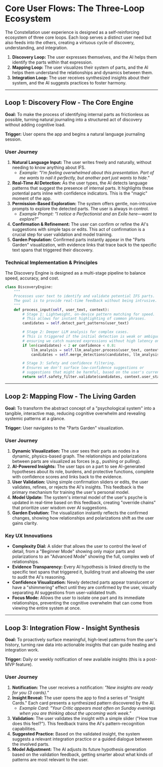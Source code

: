 # Core User Flows: The Three-Loop Ecosystem

The Constellation user experience is designed as a self-reinforcing ecosystem of three core loops. Each loop serves a distinct user need but also feeds into the others, creating a virtuous cycle of discovery, understanding, and integration.

1.  **Discovery Loop:** The user expresses themselves, and the AI helps them identify the parts within that expression.
2.  **Mapping Loop:** The user visualizes their system of parts, and the AI helps them understand the relationships and dynamics between them.
3.  **Integration Loop:** The user receives synthesized insights about their system, and the AI suggests practices to foster harmony.

---

## Loop 1: Discovery Flow - The Core Engine

**Goal:** To make the process of identifying internal parts as frictionless as possible, turning natural journaling into a structured act of discovery without adding cognitive load.

**Trigger:** User opens the app and begins a natural language journaling session.

### User Journey

1.  **Natural Language Input:** The user writes freely and naturally, without needing to know anything about IFS.
    - *Example:* *"I'm feeling overwhelmed about this presentation. Part of me wants to nail it perfectly, but another part just wants to hide."*
2.  **Real-Time AI Detection:** As the user types, the AI detects language patterns that suggest the presence of internal parts. It highlights these potential parts inline with confidence indicators. This is the "magic" moment of the app.
3.  **Permission-Based Exploration:** The system offers gentle, non-intrusive prompts to explore the detected parts. The user is always in control.
    - *Example Prompt:* *"I notice a Perfectionist and an Exile here—want to explore?"*
4.  **Confirmation & Refinement:** The user can confirm or refine the AI's suggestions with simple taps or edits. This act of confirmation is a crucial step for user validation and model training.
5.  **Garden Population:** Confirmed parts instantly appear in the "Parts Garden" visualization, with evidence links that trace back to the specific text spans that triggered their discovery.

### Technical Implementation & Principles

The Discovery Engine is designed as a multi-stage pipeline to balance speed, accuracy, and cost.

```python
class DiscoveryEngine:
    """
    Processes user text to identify and validate potential IFS parts.
    The goal is to provide real-time feedback without being intrusive.
    """
    def process_input(self, user_text, context):
        # Stage 1: Lightweight, on-device pattern matching for speed.
        # This allows for instant highlighting of common phrases.
        candidates = self.detect_part_patterns(user_text)

        # Stage 2: Deeper LLM analysis for complex cases.
        # This is triggered if the initial detection is weak or ambiguous,
        # ensuring we catch nuanced expressions without high latency on every keystroke.
        if len(candidates) < 2 or confidence < 0.8:
            llm_analysis = self.llm_analyzer.process(user_text, context.existing_parts)
            candidates = self.merge_detections(candidates, llm_analysis)

        # Stage 3: Safety and confidence filtering.
        # Ensures we don't surface low-confidence suggestions or
        # suggestions that might be harmful, based on the user's current state.
        return self.safety_filter.validate(candidates, context.user_state)
```

---

## Loop 2: Mapping Flow - The Living Garden

**Goal:** To transform the abstract concept of a "psychological system" into a tangible, interactive map, reducing cognitive overwhelm and revealing systemic patterns at a glance.

**Trigger:** User navigates to the "Parts Garden" visualization.

### User Journey

1.  **Dynamic Visualization:** The user sees their parts as nodes in a dynamic, physics-based graph. The relationships and polarizations between parts are visualized as forces (e.g., pushing or pulling).
2.  **AI-Powered Insights:** The user taps on a part to see AI-generated hypotheses about its role, burdens, and protective functions, complete with confidence scores and links back to the evidence.
3.  **User Validation:** Using simple confirmation sliders or edits, the user validates, refines, or rejects the AI's insights. This feedback is the primary mechanism for training the user's personal model.
4.  **Model Update:** The system's internal model of the user's psyche is updated in real-time based on this feedback, creating "override chains" that prioritize user wisdom over AI suggestions.
5.  **Garden Evolution:** The visualization instantly reflects the confirmed changes, showing how relationships and polarizations shift as the user gains clarity.

### Key UX Innovations

-   **Complexity Dial:** A slider that allows the user to control the level of detail, from a "Beginner Mode" showing only major parts and polarizations to an "Advanced Mode" showing the full, complex web of relationships.
-   **Evidence Transparency:** Every AI hypothesis is linked directly to the specific text spans that triggered it, building trust and allowing the user to audit the AI's reasoning.
-   **Confidence Visualization:** Newly detected parts appear translucent or have a "shimmering" effect until they are confirmed by the user, visually separating AI suggestions from user-validated truth.
-   **Focus Mode:** Allows the user to isolate one part and its immediate relationships, preventing the cognitive overwhelm that can come from viewing the entire system at once.

---

## Loop 3: Integration Flow - Insight Synthesis

**Goal:** To proactively surface meaningful, high-level patterns from the user's history, turning raw data into actionable insights that can guide healing and integration work.

**Trigger:** Daily or weekly notification of new available insights (this is a post-MVP feature).

### User Journey

1.  **Notification:** The user receives a notification: *"New insights are ready for you (3 cards)."*
2.  **Insight Reveal:** The user opens the app to find a series of "Insight Cards." Each card presents a synthesized pattern discovered by the AI.
    - *Example Card:* *"Your Critic appears most often on Sunday evenings when you are thinking about the upcoming work week."*
3.  **Validation:** The user validates the insight with a simple slider ("How true does this feel?"). This feedback trains the AI's pattern-recognition capabilities.
4.  **Suggested Practice:** Based on the validated insight, the system suggests a relevant integration practice or a guided dialogue between the involved parts.
5.  **Model Adjustment:** The AI adjusts its future hypothesis generation based on the validation feedback, getting smarter about what kinds of patterns are most relevant to the user.
